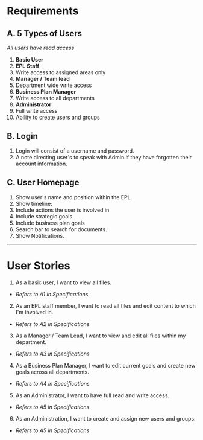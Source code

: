 Requirements
============
A. 5 Types of Users
----------------
*All users have read access*

1. **Basic User**
2. **EPL Staff**
  1. Write access to assigned areas only
3. **Manager / Team lead**
  1. Department wide write access
4. **Business Plan Manager**
  1. Write access to all departments
5. **Administrator**
  1. Full write access
  2. Ability to create users and groups
  
B. Login
------
1. Login will consist of a username and password.
2. A note directing user's to speak with Admin if they have forgotten their account information.

C. User Homepage
-------------
1. Show user's name and position within the EPL.
2. Show timeline:
  1. Include actions the user is involved in
  2. Include strategic goals
  3. Include business plan goals
3. Search bar to search for documents.
4. Show Notifications.

***

User Stories
============
1. As a basic user, I want to view all files.
  - *Refers to A1 in Specifications*
2. As an EPL staff member, I want to read all files and edit content to which I'm involved in.
  - *Refers to A2 in Specifications*
3. As a Manager / Team Lead, I want to view and edit all files within my department.
  - *Refers to A3 in Specifications*
4. As a Business Plan Manager, I want to edit current goals and create new goals across all departments.
  - *Refers to A4 in Specifications*
5. As an Administrator, I want to have full read and write access.
  - *Refers to A5 in Specifications*
6. As an Administration, I want to create and assign new users and groups.
  - *Refers to A5 in Specifications*